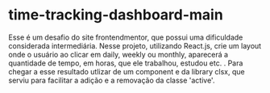 # time-tracking-dashboard-main
Esse é um desafio do site frontendmentor, que possui uma dificuldade considerada intermediária. 
Nesse projeto, utilizando React.js, crie um layout onde o usuário ao clicar em daily, weekly ou monthly, aparecerá
a quantidade de tempo, em horas, que ele trabalhou, estudou etc. . Para chegar a esse resultado utlizar de um component
e da library clsx, que serviu para facilitar a adição e a removação da classe 'active'.

